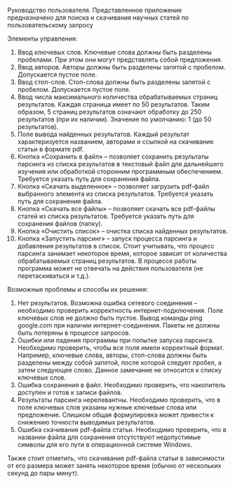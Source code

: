 Руководство пользователя.
Представленное приложение предназначено для поиска и скачивания научных статей по пользовательскому запросу

Элементы управления:
1.	Ввод ключевых слов. Ключевые слова должны быть разделены пробелами. При этом они могут представлять собой предложения.
2.	Ввод авторов. Авторы должны быть разделены запятой с пробелом. Допускается пустое поле.
3.	Ввод стоп-слов. Стоп-слова должны быть разделены запятой с пробелом. Допускается пустое поле.
4.	Ввод числа максимального количества обрабатываемых страниц результатов. Каждая страница имеет по 50 результатов. Таким образом, 5 страниц результатов означают обработку до 250 результатов (при их наличии). Значение по умолчанию: 1 (до 50 результатов).
5.	Поле вывода найденных результатов. Каждый результат характеризуется названием, авторами и ссылкой на скачивание статьи в формате pdf.
6.	Кнопка «Сохранить в файл» – позволяет сохранить результаты парсинга из списка результатов в текстовый файл для дальнейшего изучения или обработкой сторонним программным обеспечением. Требуется указать путь для сохранения файла.
7.	Кнопка «Скачать выделенное» – позволяет загрузить pdf-файл выбранного элемента из списка результатов. Требуется указать путь для сохранения файла.
8.	Кнопка «Скачать все файлы» – позволяет скачать все pdf-файлы статей из списка результатов. Требуется указать путь для сохранения файлов (папку).
9.	Кнопка «Очистить список» – очистка списка найденных результатов.
10.	Кнопка «Запустить парсинг» – запуск процесса парсинга и добавления результатов в список. Стоит учитывать, что процесс парсинга занимает некоторое время, которое зависит от количества обрабатываемых страниц результатов. В процессе работы программа может не отвечать на действия пользователя (не перетаскиваться и т.д.).

Возможные проблемы и способы их решения:
1.	Нет результатов. Возможна ошибка сетевого соединения – необходимо проверить корректность интернет-подключения. Поле ключевых слов не должно быть пустое.
Вывод команды ping google.com при наличии интернет-соединения. Пакеты не должны быть потеряны в процессе запросов.
2.	Ошибки или падения программы при попытке запуска парсинга. Необходимо проверить, чтобы все поля имели корректный формат. Например, ключевые слова, авторы, стоп-слова должны быть разделены между собой запятой, после которой следует пробел, а затем следующее слово. Данное замечание не относится к списку ключевых слов.
3.	Ошибка сохранения в файл. Необходимо проверить, что накопитель доступен и готов к записи файлов.
4.	Результаты парсинга нерелевантны. Необходимо проверить, что в поле ключевых слов указаны нужные ключевые слова или предложение. Слишком общая формулировка может привести к снижению точности выводимых результатов.
5.	Ошибка скачивания pdf-файла статьи. Необходимо проверить, что в названии файла для сохранения отсутствуют недопустимые символы для его пути в операционной системе Windows.

Также стоит отметить, что скачивание pdf-файла статьи в зависимости от его размера может занять некоторое время (обычно от нескольких секунд до пары минут).
 
